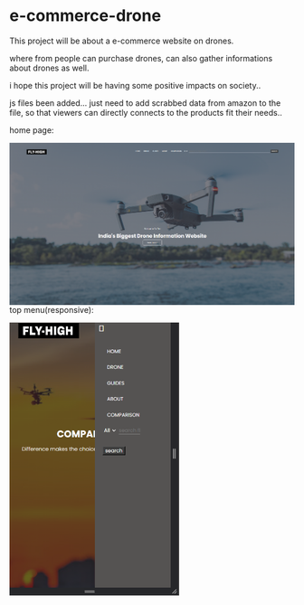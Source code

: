 # e-commerce-drone

This project will be about a e-commerce website on drones.

where from people can purchase drones, can also gather informations about drones as well.

i hope this project will be having some positive impacts on society..


js files been added... just need to add scrabbed data from amazon to the file, so that viewers can directly connects to the products fit their needs..

<p>home page:</p>


<img align="left" alt="coding" width="1000" padding-top="50px" src="https://github.com/Diganta02/e-commerce-drone/blob/main/home.png ">


<p margin-top="100px">top menu(responsive):</p>

<img align="left" alt="coding" width="300" padding-top="50px" src="https://github.com/Diganta02/e-commerce-drone/blob/main/responsive.png ">
